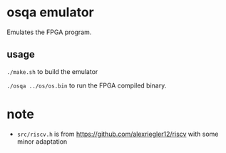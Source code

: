 # osqa emulator

Emulates the FPGA program.

## usage
`./make.sh` to build the emulator

`./osqa ../os/os.bin` to run the FPGA compiled binary.

# note
* `src/riscv.h` is from https://github.com/alexriegler12/riscv with some minor adaptation
